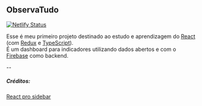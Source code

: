 ## ObservaTudo

[![Netlify Status](https://api.netlify.com/api/v1/badges/7919583f-780b-4bc8-84c5-f114ea2f198a/deploy-status)](https://app.netlify.com/sites/sweet-semolina-3a8a73/deploys)

Esse é meu primeiro projeto destinado ao estudo e aprendizagem do [React](https://pt-br.reactjs.org/) (com [Redux](https://redux.js.org/) e [TypeScript](https://www.typescriptlang.org/)).\
É um dashboard para indicadores utilizando dados abertos e com o [Firebase](https://firebase.google.com/?hl=pt) como backend.


--

##### Créditos:
[React pro sidebar](https://github.com/azouaoui-med/react-pro-sidebar)
